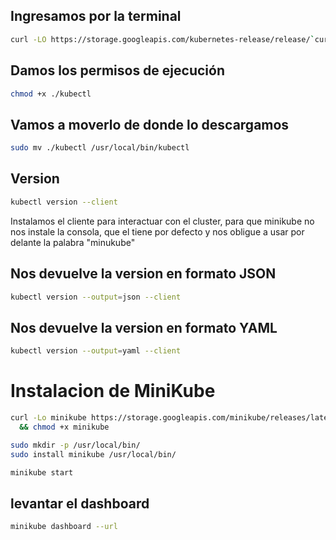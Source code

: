 ## Ingresamos por la terminal

```sh
curl -LO https://storage.googleapis.com/kubernetes-release/release/`curl -s https://storage.googleapis.com/kubernetes-release/release/stable.txt`/bin/linux/amd64/kubectl
```

## Damos los permisos de ejecución
```sh
chmod +x ./kubectl
```

## Vamos a moverlo de donde lo descargamos

```sh
sudo mv ./kubectl /usr/local/bin/kubectl
```

## Version

```sh
kubectl version --client
```

Instalamos el cliente para interactuar con el cluster, para que minikube no nos instale la consola, que el tiene por defecto y nos obligue a usar por delante la palabra "minukube"

## Nos devuelve la version en formato JSON
```sh 
kubectl version --output=json --client
```

## Nos devuelve la version en formato YAML

```sh
kubectl version --output=yaml --client
```

# Instalacion de MiniKube

```sh
curl -Lo minikube https://storage.googleapis.com/minikube/releases/latest/minikube-linux-amd64 \
  && chmod +x minikube
```

```sh 
sudo mkdir -p /usr/local/bin/
sudo install minikube /usr/local/bin/
```
```sh
minikube start
```

## levantar el dashboard
```sh
minikube dashboard --url
```